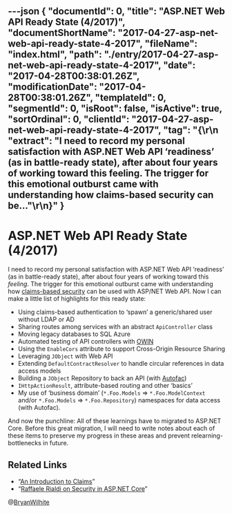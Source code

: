 ---json
{
  "documentId": 0,
  "title": "ASP.NET Web API Ready State (4/2017)",
  "documentShortName": "2017-04-27-asp-net-web-api-ready-state-4-2017",
  "fileName": "index.html",
  "path": "./entry/2017-04-27-asp-net-web-api-ready-state-4-2017",
  "date": "2017-04-28T00:38:01.26Z",
  "modificationDate": "2017-04-28T00:38:01.26Z",
  "templateId": 0,
  "segmentId": 0,
  "isRoot": false,
  "isActive": true,
  "sortOrdinal": 0,
  "clientId": "2017-04-27-asp-net-web-api-ready-state-4-2017",
  "tag": "{\r\n  \"extract\": \"I need to record my personal satisfaction with ASP.NET Web API ‘readiness’ (as in battle-ready state), after about four years of working toward this feeling. The trigger for this emotional outburst came with understanding how claims-based security can be...\"\r\n}"
}
---

# ASP.NET Web API Ready State (4/2017)

I need to record my personal satisfaction with ASP.NET Web API ‘readiness’ (as in battle-ready state), after about four years of working toward this *feeling*. The trigger for this emotional outburst came with understanding how [claims-based security](https://msdn.microsoft.com/en-us/library/ff359101.aspx) can be used with ASP/NET Web API. Now I can make a little list of highlights for this ready state:

* Using claims-based authentication to ‘spawn’ a generic/shared user without LDAP or AD
* Sharing routes among services with an abstract `ApiController` class
* Moving legacy databases to SQL Azure
* Automated testing of API controllers with [OWIN](http://owin.org/)
* Using the `EnableCors` attribute to support Cross-Origin Resource Sharing
* Leveraging `JObject` with Web API
* Extending `DefaultContractResolver` to handle circular references in data access models
* Building a `JObject` Repository to back an API (with [Autofac](https://autofac.org/))
* `IHttpActionResult`, attribute-based routing and other ‘basics’
* My use of ‘business domain’ (`*.Foo.Models` => `*.Foo.ModelContext` and/or `*.Foo.Models` => `*.Foo.Repository`) namespaces for data access (with Autofac).

And now the punchline: All of these learnings have to migrated to ASP.NET Core. Before this great migration, I will need to write notes about each of these items to preserve my progress in these areas and prevent relearning-bottlenecks in future.

## Related Links

* “[An Introduction to Claims](https://msdn.microsoft.com/en-us/library/ff359101.aspx)”
* “[Raffaele Rialdi on Security in ASP.NET Core](https://channel9.msdn.com/Blogs/Technology-and-Friends/tf426)”

@[BryanWilhite](https://twitter.com/BryanWilhite)
